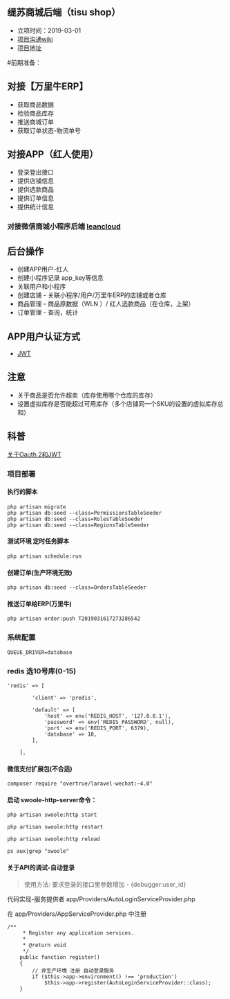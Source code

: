 ## 缇苏商城后端（tisu shop）

- 立项时间：2019-03-01
- [项目沟通wiki](https://www.yuque.com/dashboard)
- [项目地址](http://git.eziyan.top/ml/tisu_shop)

#前期准备：

## 对接【万里牛ERP】

- 获取商品数据
- 检验商品库存
- 推送商城订单
- 获取订单状态-物流单号

## 对接APP（红人使用） 

- 登录登出接口
- 提供店铺信息
- 提供选款商品
- 提供订单信息
- 提供统计信息

### 对接微信商城小程序后端 [leancloud](https://leancloud.cn/)

## 后台操作
- 创建APP用户-红人
- 创建小程序记录 app_key等信息
- 关联用户和小程序
- 创建店铺 - 关联小程序/用户/万里牛ERP的店铺或者仓库
- 商品管理 - 商品原数据（WLN ）/ 红人选款商品（在仓库，上架）
- 订单管理 - 查询，统计

## APP用户认证方式
- [JWT](https://blog.csdn.net/maguanghui_2012/article/details/80740788)


## 注意

- 关于商品是否允许超卖（库存使用哪个仓库的库存）
- 设置虚拟库存是否能超过可用库存（多个店铺同一个SKU的设置的虚拟库存总和）


## 科普
[关于Oauth 2和JWT](https://blog.csdn.net/ljinddlj/article/details/53108261) 


### 项目部署

#### 执行的脚本
```
php artisan migrate
php artisan db:seed --class=PermissionsTableSeeder
php artisan db:seed --class=RolesTableSeeder
php artisan db:seed --class=RegionsTableSeeder
```

#### 测试环境 定时任务脚本
```
php artisan schedule:run

```

#### 创建订单(生产环境无效)
```
php artisan db:seed --class=OrdersTableSeeder
```

#### 推送订单给ERP(万里牛)
```
php artisan order:push T2019031617273286542

```

### 系统配置
```
QUEUE_DRIVER=database
```
### redis 选10号库(0-15)
```
'redis' => [

        'client' => 'predis',

        'default' => [
            'host' => env('REDIS_HOST', '127.0.0.1'),
            'password' => env('REDIS_PASSWORD', null),
            'port' => env('REDIS_PORT', 6379),
            'database' => 10,
        ],

    ],
```

#### 微信支付扩展包(不合适)
```
composer require "overtrue/laravel-wechat:~4.0"
```


#### 启动 swoole-http-server命令：

```
php artisan swoole:http start

php artisan swoole:http restart

php artisan swoole:http reload

ps aux|grep "swoole"

```


#### 关于API的调试-自动登录
>使用方法: 要求登录的接口里参数增加 - {debugger:user_id}

代码实现-服务提供者 app/Providers/AutoLoginServiceProvider.php

在 app/Providers/AppServiceProvider.php 中注册
```
/**
     * Register any application services.
     *
     * @return void
     */
    public function register()
    {
        // 非生产环境 注册 自动登录服务
        if ($this->app->environment() !== 'production')
            $this->app->register(AutoLoginServiceProvider::class);
    }
    
```